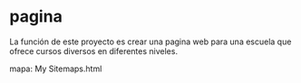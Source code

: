 # pagina
La función de este proyecto es crear una pagina web para una escuela que ofrece cursos diversos en diferentes niveles.

mapa: My Sitemaps.html

